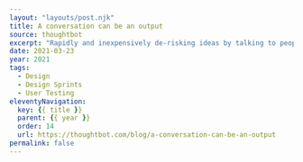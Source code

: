 ```yaml
---
layout: "layouts/post.njk"
title: A conversation can be an output
source: thoughtbot
excerpt: "Rapidly and inexpensively de-risking ideas by talking to people is the true power of a Design Sprint"
date: 2021-03-23
year: 2021
tags:
  - Design
  - Design Sprints
  - User Testing
eleventyNavigation:
  key: {{ title }}
  parent: {{ year }}
  order: 14
  url: https://thoughtbot.com/blog/a-conversation-can-be-an-output
permalink: false
---
```

